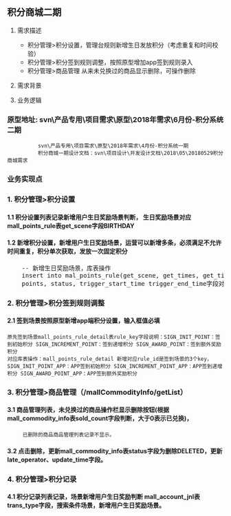 ## 积分商城二期
1. 需求描述
	+ 积分管理>积分设置，管理台规则新增生日发放积分（考虑重复和时间校验）
	+ 积分管理>积分签到规则调整，按照原型增加app签到规则录入
	+ 积分管理>商品管理	从来未兑换过的商品显示删除，可操作删除

2. 需求背景
	
	
3. 业务逻辑
### 原型地址: svn\产品专用\项目需求\原型\2018年需求\6月份-积分系统二期
			  svn\产品专用\项目需求\原型\2018年需求\4月份-积分系统一期
			  积分商城一期设计文档：svn\项目设计\开发设计文档\2018\05\20180529积分商城需求
			  
### 业务实现点
### 1. 积分管理>积分设置
#### 1.1 积分设置列表记录新增用户生日奖励场景判断， 生日奖励场景对应mall_points_rule表get_scene字段BIRTHDAY
		
#### 1.2 新增积分设置，新增用户生日奖励场景，运营可以新增多条，必须满足不允许时间重复，积分单次获取，发放一次固定积分
<pre>
	-- 新增生日奖励场景，库表操作
	insert into mal_points_rule(get_scene, get_times, get_time_type) values ('BIRTHDAY', 'ONE', 'REAL_TIME')
	points, status, trigger_start_time trigger_end_time字段对应页面传值
</pre>		
		
### 2. 积分管理>积分签到规则调整
#### 2.1 签到场景按照原型新增app端积分设置，输入框值必填
	原先签到场景mall_points_rule_detail表rule_key字段说明：SIGN_INIT_POINT：签到初始积分 SIGN_INCREMENT_POINT：签到递增积分 SIGN_AWARD_POINT：签到额外奖励积分
	对应库表操作：mall_points_rule_detail 新增对应rule_id是签到场景的3个key，SIGN_INIT_POINT_APP：APP签到初始积分 SIGN_INCREMENT_POINT_APP：APP签到递增积分 SIGN_AWARD_POINT_APP：APP签到额外奖励积分

### 3. 积分管理>商品管理（/mallCommodityInfo/getList）
#### 3.1 商品管理列表，未兑换过的商品操作栏显示删除按钮(根据mall_commodity_info表sold_count字段判断，大于0表示已兑换)，
		 已删除的商品商品管理列表记录不显示。

#### 3.2 点击删除，更新mall_commodity_info表status字段为删除DELETED，更新late_operator、update_time字段。	


### 4. 积分管理>积分记录
#### 4.1 积分记录列表记录，场景新增用户生日奖励判断 mall_account_jnl表 trans_type字段，搜索条件场景，新增用户生日奖励场景。
